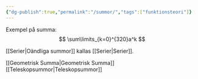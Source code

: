 ```yaml
---
{"dg-publish":true,"permalink":"/summor/","tags":["funktionsteori"]}
---
```


Exempel på summa:
$$
\sum\limits_{k=0}^{320}a^k
$$

[[Serier\|Oändliga summor]] kallas [[Serier\|Serier]].

[[Geometrisk Summa\|Geometrisk Summa]]
[[Teleskopsummor\|Teleskopsummor]]

